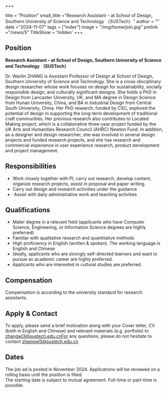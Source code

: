 +++

title = "Position"
small_title ="Research Assistant – at School of Design, Southern University of Science and Technology （SUSTech）"
author = ""
date ="2024-11-07"
tags = ["index"]
image =  "/img/home/join.jpg"
prelink ="/news/5"
TitleShow = 'hidden'
+++

## Position

**Research Assistant – at School of Design, Southern University of Science and Technology （SUSTech）**


Dr. Wanlin ZHANG is Assistant Professor of Design at School of Design, Southern University of Science and Technology. She is a cross-disciplinary design researcher whose work focuses on design for sustainability, socially responsible design, and culturally significant designs. She holds a PhD in Design from Lancaster University, UK, and MA degree in Design Science from Hunan University, China, and BA in Industrial Design from Central South University, China. Her PhD research, funded by CSC, explored the potential of design in supporting the long-term development of traditional craft communities. Her previous research also contributes to Located Making project, which is a collaborative three-year project funded by the UK Arts and Humanities Research Council (AHRC) Newton Fund. In addition, as a designer and design researcher, she was involved in several design projects and funded research projects, and she has research and commercial experience in user experience research, product development and project management. 

## Responsibilities



* Work closely together with PI, carry out research, develop content, organize research projects, assist in proposal and paper writing.
* Carry out design and research activities under the guidance
*  Assist with daily administrative work and teaching activities


## Qualifications 

*  Mater degree in a relevant field (applicants who have Computer Science, Engineering, or Information Science degrees are highly preferred)
*  Familiar with qualitative research and quantitative methods
*  High proficiency in English (written & spoken). The working language is English and Chinese
*  Ideally, applicants who are strongly self-directed learners and want to pursue an academic career are highly preferred.
*  Applicants who are interested in cultural studies are preferred.
  
## Compensation

Compensation is according to the university standard for research assistants.

## Apply & Contact

To apply, please send a brief motivation along with your Cover letter, CV (both in English and Chinese) and relevant materials (e.g. portfolio) to zhangwl3@sustech.edu.cnFor any questions, please do not hesitate to contact zhangwl3@sustech.edu.cn


## Dates

The job ad is posted in November 2024. Applications will be reviewed on a rolling basis until the position is filled. <br/>The starting date is subject to mutual agreement. Full-time or part-time is possible.